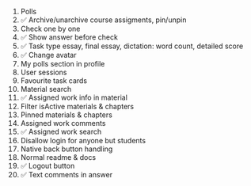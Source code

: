 1. Polls
2. ✅ Archive/unarchive course assigments, pin/unpin
3. Check one by one
4. ✅ Show answer before check
5. ✅ Task type essay, final essay, dictation: word count, detailed score
6. ✅ Change avatar
7. My polls section in profile
8. User sessions
9. Favourite task cards
10. Material search
11. ✅ Assigned work info in material
12. Filter isActive materials & chapters
13. Pinned materials & chapters
14. Assigned work comments
15. ✅ Assigned work search
16. Disallow login for anyone but students
17. Native back button handling
18. Normal readme & docs
19. ✅ Logout button
20. ✅ Text comments in answer
